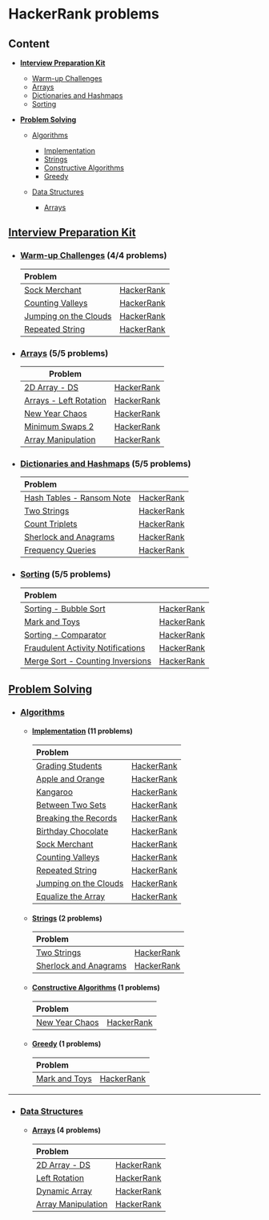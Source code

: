 # HackerRank problems

## Content

- [**Interview Preparation Kit**](#Interview)

  - [Warm-up Challenges](#WarmUpChallenges)
  - [Arrays](#InterviewArrays)
  - [Dictionaries and Hashmaps](#Dictionaries)
  - [Sorting](#Sorting)

- [**Problem Solving**](#ProblemSolving)

  - [Algorithms](#Algorithms)
    - [Implementation](#Implementation)
    - [Strings](#Strings)
    - [Constructive Algorithms](#Constructive)
    - [Greedy](#Greedy)

  - [Data Structures](#DataStructures)
    - [Arrays](#ProblemArrays)
  
## [Interview Preparation Kit](https://github.com/youssef7ussien/ProblemSolving/tree/master/HackerRank/Interview%20Preparation%20Kit)   <a name="Interview"></a>

- ### [Warm-up Challenges](https://github.com/youssef7ussien/ProblemSolving/tree/master/HackerRank/Interview%20Preparation%20Kit/Warm-up%20Challenges) (4/4 problems) <a name="WarmUpChallenges"></a>

  | Problem |  |
  |:-------|:------:|
  | [Sock Merchant](https://github.com/youssef7ussien/ProblemSolving/tree/master/HackerRank/Interview%20Preparation%20Kit/Warm-up%20Challenges/Sock%20Merchant) | [HackerRank](https://www.hackerrank.com/challenges/sock-merchant?h_l=interview&playlist_slugs%5B%5D=interview-preparation-kit&playlist_slugs%5B%5D=warmup) |
  | [Counting Valleys](https://github.com/youssef7ussien/ProblemSolving/tree/master/HackerRank/Interview%20Preparation%20Kit/Warm-up%20Challenges/Counting%20Valleys) | [HackerRank](https://www.hackerrank.com/challenges/counting-valleys?h_l=interview&playlist_slugs%5B%5D=interview-preparation-kit&playlist_slugs%5B%5D=warmup) |
  | [Jumping on the Clouds](https://github.com/youssef7ussien/ProblemSolving/tree/master/HackerRank/Interview%20Preparation%20Kit/Warm-up%20Challenges/Jumping%20on%20the%20Clouds) | [HackerRank](https://www.hackerrank.com/challenges/jumping-on-the-clouds?h_l=interview&playlist_slugs%5B%5D=interview-preparation-kit&playlist_slugs%5B%5D=warmup) |
  | [Repeated String](https://github.com/youssef7ussien/ProblemSolving/tree/master/HackerRank/Interview%20Preparation%20Kit/Warm-up%20Challenges/Repeated%20String) | [HackerRank](https://www.hackerrank.com/challenges/repeated-string?h_l=interview&playlist_slugs%5B%5D=interview-preparation-kit&playlist_slugs%5B%5D=warmup) |
  
- ### [Arrays](https://github.com/youssef7ussien/ProblemSolving/tree/master/HackerRank/Interview%20Preparation%20Kit/Arrays) (5/5 problems) <a name="InterviewArrays"></a>

  | Problem |  |
  |---|:-:|
  | [2D Array - DS](https://github.com/youssef7ussien/ProblemSolving/tree/master/HackerRank/Interview%20Preparation%20Kit/Arrays/2D%20Array%20-%20DS) | [HackerRank](https://www.hackerrank.com/challenges/2d-array/problem?h_l=interview&playlist_slugs%5B%5D=interview-preparation-kit&playlist_slugs%5B%5D=arrays) |
  | [Arrays - Left Rotation](https://github.com/youssef7ussien/ProblemSolving/tree/master/HackerRank/Interview%20Preparation%20Kit/Arrays/Arrays%20-%20Left%20Rotation) | [HackerRank](https://www.hackerrank.com/challenges/ctci-array-left-rotation/problem?h_l=interview&playlist_slugs%5B%5D=interview-preparation-kit&playlist_slugs%5B%5D=arrays) |
  | [New Year Chaos](https://github.com/youssef7ussien/ProblemSolving/tree/master/HackerRank/Interview%20Preparation%20Kit/Arrays/New%20Year%20Chaos) | [HackerRank](https://www.hackerrank.com/challenges/new-year-chaos/problem?h_l=interview&playlist_slugs%5B%5D=interview-preparation-kit&playlist_slugs%5B%5D=arrays) |
  | [Minimum Swaps 2](https://github.com/youssef7ussien/ProblemSolving/tree/master/HackerRank/Interview%20Preparation%20Kit/Arrays/Minimum%20Swaps%202) | [HackerRank](https://www.hackerrank.com/challenges/minimum-swaps-2/problem?h_l=interview&playlist_slugs%5B%5D=interview-preparation-kit&playlist_slugs%5B%5D=arrays) |
  | [Array Manipulation](https://github.com/youssef7ussien/ProblemSolving/tree/master/HackerRank/Interview%20Preparation%20Kit/Arrays/Array%20Manipulation) | [HackerRank](https://www.hackerrank.com/challenges/crush/problem?h_l=interview&playlist_slugs%5B%5D=interview-preparation-kit&playlist_slugs%5B%5D=arrays) |
  
- ### [Dictionaries and Hashmaps](https://github.com/youssef7ussien/ProblemSolving/tree/master/HackerRank/Interview%20Preparation%20Kit/Dictionaries%20and%20Hashmaps) (5/5 problems) <a name="Dictionaries"></a>

  | Problem |  |
  |:--|:-:|
  | [Hash Tables - Ransom Note](https://github.com/youssef7ussien/ProblemSolving/tree/master/HackerRank/Interview%20Preparation%20Kit/Dictionaries%20and%20Hashmaps/Hash%20Tables%20-%20Ransom%20Note) | [HackerRank](https://www.hackerrank.com/challenges/two-strings?h_l=interview&playlist_slugs%5B%5D=interview-preparation-kit&playlist_slugs%5B%5D=dictionaries-hashmaps) |
  | [Two Strings](https://github.com/youssef7ussien/ProblemSolving/tree/master/HackerRank/Interview%20Preparation%20Kit/Dictionaries%20and%20Hashmaps/Two%20Strings) | [HackerRank](https://www.hackerrank.com/challenges/ctci-ransom-note?h_l=interview&playlist_slugs%5B%5D=interview-preparation-kit&playlist_slugs%5B%5D=dictionaries-hashmaps) |
  | [Count Triplets](https://github.com/youssef7ussien/ProblemSolving/tree/master/HackerRank/Interview%20Preparation%20Kit/Dictionaries%20and%20Hashmaps/Count%20Triplets) | [HackerRank](https://www.hackerrank.com/challenges/count-triplets-1?h_l=interview&playlist_slugs%5B%5D=interview-preparation-kit&playlist_slugs%5B%5D=dictionaries-hashmaps) |
  | [Sherlock and Anagrams](https://github.com/youssef7ussien/ProblemSolving/tree/master/HackerRank/Interview%20Preparation%20Kit/Dictionaries%20and%20Hashmaps/Sherlock%20and%20Anagrams) | [HackerRank](https://www.hackerrank.com/challenges/sherlock-and-anagrams/problem?h_l=interview&playlist_slugs%5B%5D=interview-preparation-kit&playlist_slugs%5B%5D=dictionaries-hashmaps) |
  | [Frequency Queries](https://github.com/youssef7ussien/ProblemSolving/tree/master/HackerRank/Interview%20Preparation%20Kit/Dictionaries%20and%20Hashmaps/Frequency%20Queries) | [HackerRank](https://www.hackerrank.com/challenges/frequency-queries/problem?h_l=interview&playlist_slugs%5B%5D=interview-preparation-kit&playlist_slugs%5B%5D=dictionaries-hashmaps) |

- ### [Sorting](https://github.com/youssef7ussien/ProblemSolving/tree/master/HackerRank/Interview%20Preparation%20Kit/Sorting) (5/5 problems) <a name="Sorting"></a>

  | Problem |  |
  |:--|:-:|
  | [Sorting - Bubble Sort](https://github.com/youssef7ussien/ProblemSolving/tree/master/HackerRank/Interview%20Preparation%20Kit/Sorting/Sorting%20-%20Bubble%20Sort) | [HackerRank](https://www.hackerrank.com/challenges/ctci-bubble-sort?h_l=interview&playlist_slugs%5B%5D=interview-preparation-kit&playlist_slugs%5B%5D=sorting) |
  | [Mark and Toys](https://github.com/youssef7ussien/ProblemSolving/tree/master/HackerRank/Interview%20Preparation%20Kit/Sorting/Mark%20and%20Toys) | [HackerRank](https://www.hackerrank.com/challenges/mark-and-toys?h_l=interview&playlist_slugs%5B%5D=interview-preparation-kit&playlist_slugs%5B%5D=sorting) |
  | [Sorting - Comparator](https://github.com/youssef7ussien/ProblemSolving/tree/master/HackerRank/Interview%20Preparation%20Kit/Sorting/Sorting%20-%20Comparator) | [HackerRank](https://www.hackerrank.com/challenges/ctci-comparator-sorting?h_l=interview&playlist_slugs%5B%5D=interview-preparation-kit&playlist_slugs%5B%5D=sorting) |
  | [Fraudulent Activity Notifications](https://github.com/youssef7ussien/ProblemSolving/tree/master/HackerRank/Interview%20Preparation%20Kit/Sorting/Fraudulent%20Activity%20Notifications) | [HackerRank](https://www.hackerrank.com/challenges/fraudulent-activity-notifications/problem?h_l=interview&playlist_slugs%5B%5D=interview-preparation-kit&playlist_slugs%5B%5D=sorting) |
  | [Merge Sort - Counting Inversions](https://github.com/youssef7ussien/ProblemSolving/tree/master/HackerRank/Interview%20Preparation%20Kit/Sorting/Merge%20Sort%20-%20Counting%20Inversions) | [HackerRank](https://www.hackerrank.com/challenges/ctci-merge-sort/problem?h_l=interview&playlist_slugs%5B%5D=interview-preparation-kit&playlist_slugs%5B%5D=sorting) |

## [Problem Solving](https://github.com/youssef7ussien/ProblemSolving/tree/master/HackerRank/Problem%20Solving)   <a name="ProblemSolving"></a>

- ### [Algorithms](https://github.com/youssef7ussien/ProblemSolving/tree/master/HackerRank/Problem%20Solving/Algorithms) <a name="Algorithms"></a> 

  - #### [Implementation](https://github.com/youssef7ussien/ProblemSolving/tree/master/HackerRank/Problem%20Solving/Algorithms/Implementation) (11 problems) <a name="Implementation"></a>

    | Problem                                                      |                                                              |
    | :----------------------------------------------------------- | :----------------------------------------------------------: |
    | [Grading Students](https://github.com/youssef7ussien/ProblemSolving/tree/master/HackerRank/Problem%20Solving/Algorithms/Implementation/Grading%20Students) | [HackerRank](https://www.hackerrank.com/challenges/grading)  |
    | [Apple and Orange](https://github.com/youssef7ussien/ProblemSolving/tree/master/HackerRank/Problem%20Solving/Algorithms/Implementation/Apple%20and%20Orange) | [HackerRank](https://www.hackerrank.com/challenges/apple-and-orange) |
    | [Kangaroo](https://github.com/youssef7ussien/ProblemSolving/tree/master/HackerRank/Problem%20Solving/Algorithms/Implementation/Kangaroo) | [HackerRank](https://www.hackerrank.com/challenges/kangaroo) |
    | [Between Two Sets](https://github.com/youssef7ussien/ProblemSolving/tree/master/HackerRank/Problem%20Solving/Algorithms/Implementation/Between%20Two%20Sets) | [HackerRank](https://www.hackerrank.com/challenges/between-two-sets) |
    | [Breaking the Records](https://github.com/youssef7ussien/ProblemSolving/tree/master/HackerRank/Problem%20Solving/Algorithms/Implementation/Breaking%20the%20Records) | [HackerRank](https://www.hackerrank.com/challenges/breaking-best-and-worst-records) |
    | [Birthday Chocolate](https://github.com/youssef7ussien/ProblemSolving/tree/master/HackerRank/Problem%20Solving/Algorithms/Implementation/Birthday%20Chocolate) | [HackerRank](https://www.hackerrank.com/challenges/the-birthday-bar/problem) |
    | [Sock Merchant](https://github.com/youssef7ussien/ProblemSolving/tree/master/HackerRank/Problem%20Solving/Algorithms/Implementation/Sock%20Merchant) | [HackerRank](https://www.hackerrank.com/challenges/sock-merchant) |
    | [Counting Valleys](https://github.com/youssef7ussien/ProblemSolving/tree/master/HackerRank/Problem%20Solving/Algorithms/Implementation/Counting%20Valleys) | [HackerRank](https://www.hackerrank.com/challenges/counting-valleys) |
    | [Repeated String](https://github.com/youssef7ussien/ProblemSolving/tree/master/HackerRank/Problem%20Solving/Algorithms/Implementation/Repeated%20String) | [HackerRank](https://www.hackerrank.com/challenges/repeated-string) |
    | [Jumping on the Clouds](https://github.com/youssef7ussien/ProblemSolving/tree/master/HackerRank/Problem%20Solving/Algorithms/Implementation/Jumping%20on%20the%20Clouds) | [HackerRank](https://www.hackerrank.com/challenges/jumping-on-the-clouds) |
    | [Equalize the Array](https://github.com/youssef7ussien/ProblemSolving/tree/master/HackerRank/Problem%20Solving/Algorithms/Implementation/Equalize%20the%20Array) | [HackerRank](https://www.hackerrank.com/challenges/equality-in-a-array) |

  - ####  [Strings](https://github.com/youssef7ussien/ProblemSolving/tree/master/HackerRank/Problem%20Solving/Algorithms/Strings) (2 problems) <a name="Strings"></a>

    | Problem                                                      |                                                              |
    | :----------------------------------------------------------- | :----------------------------------------------------------: |
    | [Two Strings](https://github.com/youssef7ussien/ProblemSolving/tree/master/HackerRank/Problem%20Solving/Algorithms/Strings/Two%20Strings) | [HackerRank](https://www.hackerrank.com/challenges/two-strings/problem) |
    | [Sherlock and Anagrams](https://github.com/youssef7ussien/ProblemSolving/tree/master/HackerRank/Problem%20Solving/Algorithms/Strings/Sherlock%20and%20Anagrams) | [HackerRank](https://www.hackerrank.com/challenges/sherlock-and-anagrams/problem) |

  - ####  [Constructive Algorithms](https://github.com/youssef7ussien/ProblemSolving/tree/master/HackerRank/Problem%20Solving/Algorithms/Constructive%20Constructive) (1 problems) <a name="Constructive"></a>
  
    | Problem                                                      |                                                              |
    | :----------------------------------------------------------- | :----------------------------------------------------------: |
    | [New Year Chaos](https://github.com/youssef7ussien/ProblemSolving/tree/master/HackerRank/Problem%20Solving/Algorithms/Constructive%20Algorithms/New%20Year%20Chaos) | [HackerRank](https://www.hackerrank.com/challenges/new-year-chaos/problem) |

  - ####  [Greedy](https://github.com/youssef7ussien/ProblemSolving/tree/master/HackerRank/Problem%20Solving/Algorithms/Greedy) (1 problems) <a name="Greedy"></a>

    | Problem                                                      |                                                              |
    | :----------------------------------------------------------- | :----------------------------------------------------------: |
    | [Mark and Toys](https://github.com/youssef7ussien/ProblemSolving/tree/master/HackerRank/Problem%20Solving/Algorithms/Greedy/Mark%20and%20Toys) | [HackerRank](https://www.hackerrank.com/challenges/mark-and-toys) |

------

- ### [Data Structures](https://github.com/youssef7ussien/ProblemSolving/tree/master/HackerRank/Problem%20Solving/Data%20Structures) <a name="DataStructures"></a> 
  
  - #### [Arrays](https://github.com/youssef7ussien/ProblemSolving/tree/master/HackerRank/Problem%20Solving/Data%20Structures/Arrays) (4 problems) <a name="ProblemArrays"></a>

    | Problem                                                      |                                                              |
    | :----------------------------------------------------------- | :----------------------------------------------------------: |
    | [2D Array - DS](https://github.com/youssef7ussien/ProblemSolving/tree/master/HackerRank/Problem%20Solving/Data%20Structures/Arrays/2D%20Array%20-%20DS) | [HackerRank](https://www.hackerrank.com/challenges/2d-array/problem) |
    | [Left Rotation](https://github.com/youssef7ussien/ProblemSolving/tree/master/HackerRank/Problem%20Solving/Data%20Structures/Arrays/Left%20Rotation) | [HackerRank](https://www.hackerrank.com/challenges/array-left-rotation/problem) |
    | [Dynamic Array](https://github.com/youssef7ussien/ProblemSolving/tree/master/HackerRank/Problem%20Solving/Data%20Structures/Arrays/Dynamic%20Array) | [HackerRank](hackerrank.com/challenges/dynamic-array/problem) |
    | [Array Manipulation](https://github.com/youssef7ussien/ProblemSolving/tree/master/HackerRank/Problem%20Solving/Data%20Structures/Arrays/Array%20Manipulation) | [HackerRank](https://www.hackerrank.com/challenges/crush/problem) |
